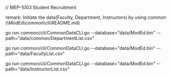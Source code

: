 // MEP-1003 Student Recruitment

remark: Initiate the data(Faculty, Department, Instructors) by using common (\ModEd\common\cli\README.md)

go run common/cli/CommonDataCLI.go --database="data/ModEd.bin" --path="data/common/DepartmentList.csv"

go run common/cli/CommonDataCLI.go --database="data/ModEd.bin" --path="data/FacultyList.csv"

go run common/cli/CommonDataCLI.go --database="data/ModEd.bin" --path="data/InstructorList.csv"